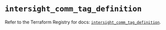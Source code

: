 # `intersight_comm_tag_definition`

Refer to the Terraform Registry for docs: [`intersight_comm_tag_definition`](https://registry.terraform.io/providers/ciscodevnet/intersight/1.0.71/docs/resources/comm_tag_definition).
